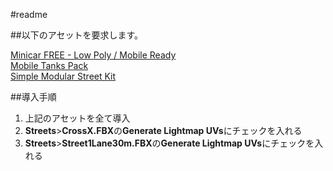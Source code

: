 #readme

##以下のアセットを要求します。

[Minicar FREE - Low Poly / Mobile Ready](https://www.assetstore.unity3d.com/#/content/7321
)  
[Mobile Tanks Pack](https://www.assetstore.unity3d.com/#/content/13148)  
[Simple Modular Street Kit](https://www.assetstore.unity3d.com/#/content/13811)

##導入手順

1.  上記のアセットを全て導入
2.  **Streets**>**CrossX.FBX**の**Generate Lightmap UVs**にチェックを入れる
3.  **Streets**>**Street1Lane30m.FBX**の**Generate Lightmap UVs**にチェックを入れる